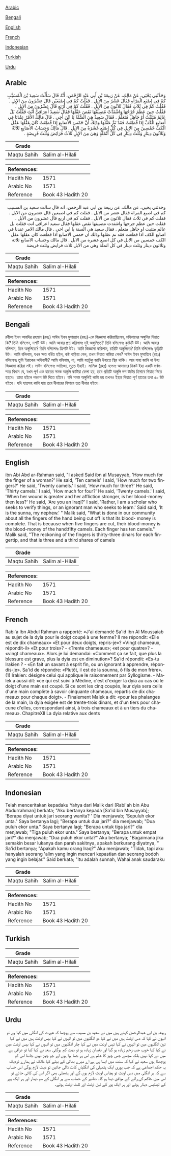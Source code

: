 [Arabic](#arabic)

[Bengali](#bengali)

[English](#english)

[French](#french)

[Indonesian](#indonesian)

[Turkish](#turkish)

[Urdu](#urdu)

## Arabic


<div dir="rtl" lang="ar" style={{fontSize:'larger',backgroundColor:'#f8f9fa',padding:20}}>
وَحَدَّثَنِي يَحْيَى، عَنْ مَالِكٍ، عَنْ رَبِيعَةَ بْنِ أَبِي عَبْدِ الرَّحْمَنِ، أَنَّهُ قَالَ سَأَلْتُ سَعِيدَ بْنَ الْمُسَيَّبِ كَمْ فِي إِصْبَعِ الْمَرْأَةِ فَقَالَ عَشْرٌ مِنَ الإِبِلِ ‏.‏ فَقُلْتُ كَمْ فِي إِصْبَعَيْنِ قَالَ عِشْرُونَ مِنَ الإِبِلِ ‏.‏ فَقُلْتُ كَمْ فِي ثَلاَثٍ فَقَالَ ثَلاَثُونَ مِنَ الإِبِلِ ‏.‏ فَقُلْتُ كَمْ فِي أَرْبَعٍ قَالَ عِشْرُونَ مِنَ الإِبِلِ ‏.‏ فَقُلْتُ حِينَ عَظُمَ جُرْحُهَا وَاشْتَدَّتْ مُصِيبَتُهَا نَقَصَ عَقْلُهَا فَقَالَ سَعِيدٌ أَعِرَاقِيٌّ أَنْتَ فَقُلْتُ بَلْ عَالِمٌ مُتَثَبِّتٌ أَوْ جَاهِلٌ مُتَعَلِّمٌ ‏.‏ فَقَالَ سَعِيدٌ هِيَ السُّنَّةُ يَا ابْنَ أَخِي ‏.‏ قَالَ مَالِكٌ الأَمْرُ عِنْدَنَا فِي أَصَابِعِ الْكَفِّ إِذَا قُطِعَتْ فَقَدْ تَمَّ عَقْلُهَا وَذَلِكَ أَنَّ خَمْسَ الأَصَابِعِ إِذَا قُطِعَتْ كَانَ عَقْلُهَا عَقْلَ الْكَفِّ خَمْسِينَ مِنَ الإِبِلِ فِي كُلِّ إِصْبَعٍ عَشَرَةٌ مِنَ الإِبِلِ ‏.‏ قَالَ مَالِكٌ وَحِسَابُ الأَصَابِعِ ثَلاَثَةٌ وَثَلاَثُونَ دِينَارٍ وَثُلُثُ دِينَارٍ فِي كُلِّ أَنْمُلَةٍ وَهِيَ مِنَ الإِبِلِ ثَلاَثُ فَرَائِضَ وَثُلُثُ فَرِيضَةٍ ‏.‏
</div>
<div style={{backgroundColor:'#f8f9fa',padding:20, marginBottom: 10}}><table> <thead> <tr> <th>Grade</th> <th></th> </tr> </thead> <tbody> <tr><td>Maqtu Sahih</td><td>Salim al-Hilali</td></tr></tbody></table><table> <thead> <tr> <th>References:</th> <th></th> </tr> </thead> <tbody><tr><td>Hadith No</td><td>1571</td></tr><tr><td>Arabic No</td><td>1571</td></tr><tr><td>Reference</td><td>Book 43 Hadith 20</td></tr></tbody></table></div>


<div dir="rtl" lang="ar" style={{fontSize:'larger',backgroundColor:'#f8f9fa',padding:20}}>
وحدثني يحيى، عن مالك، عن ربيعة بن ابي عبد الرحمن، انه قال سالت سعيد بن المسيب كم في اصبع المراة فقال عشر من الابل . فقلت كم في اصبعين قال عشرون من الابل . فقلت كم في ثلاث فقال ثلاثون من الابل . فقلت كم في اربع قال عشرون من الابل . فقلت حين عظم جرحها واشتدت مصيبتها نقص عقلها فقال سعيد اعراقي انت فقلت بل عالم متثبت او جاهل متعلم . فقال سعيد هي السنة يا ابن اخي . قال مالك الامر عندنا في اصابع الكف اذا قطعت فقد تم عقلها وذلك ان خمس الاصابع اذا قطعت كان عقلها عقل الكف خمسين من الابل في كل اصبع عشرة من الابل . قال مالك وحساب الاصابع ثلاثة وثلاثون دينار وثلث دينار في كل انملة وهي من الابل ثلاث فرايض وثلث فريضة
</div>
<div style={{backgroundColor:'#f8f9fa',padding:20, marginBottom: 10}}><table> <thead> <tr> <th>Grade</th> <th></th> </tr> </thead> <tbody> <tr><td>Maqtu Sahih</td><td>Salim al-Hilali</td></tr></tbody></table><table> <thead> <tr> <th>References:</th> <th></th> </tr> </thead> <tbody><tr><td>Hadith No</td><td>1571</td></tr><tr><td>Arabic No</td><td>1571</td></tr><tr><td>Reference</td><td>Book 43 Hadith 20</td></tr></tbody></table></div>

## Bengali


<div dir="ltr" lang="bn" style={{fontSize:'larger',backgroundColor:'#f8f9fa',padding:20}}>
রবীআ ইবন আবদির রহমান (রহঃ) সাঈদ ইবন মুসায়্যাব (রহঃ)-কে জিজ্ঞাসা করিয়াছিলেন, মহিলাদের অঙ্গুলির দিয়াত কি? তিনি বলিলেন, দশটি উট। আমি আবার প্রশ্ন করিলামঃ দুই অঙ্গুলিতে? তিনি বলিলেনঃ কুড়িটি উট। আমি আবার বলিলাম, তিন অঙ্গুলিতে? তিনি বলিলেনঃ ত্রিশটি উট। আমি জিজ্ঞাসা করিলাম, চারিটি অঙ্গুলিতে? তিনি বলিলেনঃ কুড়িটি উট। আমি বলিলাম, যখন ক্ষত বর্ধিত হইল, কষ্ট বাড়িয়া গেল, তখন দিয়াত কমিয়া গেল? সাঈদ ইবন মুসায়্যিব (রহঃ) বলিলেনঃ তুমি ইরাকের অধিবাসী? আমি বলিলাম, না, আমি যতটুকু জানি উহাতে স্থির থাকি। আর যাহা জানি না উহা জিজ্ঞাসা করিয়া লই। সাঈদ বলিলেনঃ ভাতিজা, সুন্নত ইহাই। মালিক (রহঃ) বলেনঃ আমাদের নিকট ইহা একটি সর্বসম্মত বিধান যে, যখন পূর্ণ এক হাতের সমস্ত অঙ্গুলি কাটিয়া ফেলা হয়, তবে প্রতিটি অঙ্গুলি দশ উটের হিসাবে দিয়াত দিতে হহবে। তাহা হইলে পঞ্চাশ উট দিতে হইবে। যদি সমস্ত অঙ্গুলিই কাটা হয় তখনও ইহার দিয়াত পূর্ণ হাতের তথা ৫০ উট হইবে। যদি হাতসহ কাটা যায় তবে দীনারের হিসাবে তত দীনার হইবে।
</div>
<div style={{backgroundColor:'#f8f9fa',padding:20, marginBottom: 10}}><table> <thead> <tr> <th>Grade</th> <th></th> </tr> </thead> <tbody> <tr><td>Maqtu Sahih</td><td>Salim al-Hilali</td></tr></tbody></table><table> <thead> <tr> <th>References:</th> <th></th> </tr> </thead> <tbody><tr><td>Hadith No</td><td>1571</td></tr><tr><td>Arabic No</td><td>1571</td></tr><tr><td>Reference</td><td>Book 43 Hadith 20</td></tr></tbody></table></div>

## English


<div dir="ltr" lang="en" style={{fontSize:'larger',backgroundColor:'#f8f9fa',padding:20}}>
ibn Abi Abd ar-Rahman said, "I asked Said ibn al Musayyab, 'How much for the finger of a woman?' He said, 'Ten camels' I said, 'How much for two fingers?' He said, 'Twenty camels.' I said, 'How much for three?' He said, 'Thirty camels.' I said, 'How much for four?' He said, 'Twenty camels.' I said, 'When her wound is greater and her affliction stronger, is her blood-money then less?' He said, 'Are you an Iraqi?' I said, 'Rather, I am a scholar who seeks to verify things, or an ignorant man who seeks to learn.' Said said, 'It is the sunna, my nephew.' " Malik said, "What is done in our community about all the fingers of the hand being cut off is that its blood- money is complete. That is because when five fingers are cut, their blood-money is the blood-money of the hand:fifty camels. Each finger has ten camels." Malik said, "The reckoning of the fingers is thirty-three dinars for each fingertip, and that is three and a third shares of camels
</div>
<div style={{backgroundColor:'#f8f9fa',padding:20, marginBottom: 10}}><table> <thead> <tr> <th>Grade</th> <th></th> </tr> </thead> <tbody> <tr><td>Maqtu Sahih</td><td>Salim al-Hilali</td></tr></tbody></table><table> <thead> <tr> <th>References:</th> <th></th> </tr> </thead> <tbody><tr><td>Hadith No</td><td>1571</td></tr><tr><td>Arabic No</td><td>1571</td></tr><tr><td>Reference</td><td>Book 43 Hadith 20</td></tr></tbody></table></div>

## French


<div dir="ltr" lang="fr" style={{fontSize:'larger',backgroundColor:'#f8f9fa',padding:20}}>
Rabi'a Ibn Abdul Rahman a rapporté: «J'ai demandé Sa'id Ibn Al Moussaiab au sujet de la dyia pour le doigt coupé à une femme? Il me répondit: «Elle est de dix chameaux» «Et pour deux doigts, repris-je»? «Vingt chameaux, répondit-il» «Et pour trois»? - «Trente chameaux»; «et pour quatre»? - «vingt chameaux». Alors je lui demandai: «Comment ça se fait, que plus la blessure est grave, plus la dyia est en diminution»? Sa'id répondit: «Es-tu Irakien ? - «En fait un savant à esprit fin, ou un ignorant à apprendre, répondis-je». Sa'id de répondre: «Plutôt, il est de la sounna, ô fils de mon frère». (1) Irakien: désigne celui qui applique le raisonnement par Syllogisme. - Malek a aussi dit: «ce qui est suivi à Médine, c'est d'exiger la dyia au cas où le doigt d'une main est coupé. Si ce sont les cinq coupés, leur dyia sera celle d'une main complète à savoir cinquante chameaux, repartis de dix chameaux pour chaque doigt». - Finalement Malek a dit: «pour les phalanges de la main, la dyia exigée est de trente-trois dinars, et d'un tiers pour chacune d'elles, correspondant ainsi, à trois chameaux et à un tiers du chameau». ChapitreXIl La dyia relative aux dents
</div>
<div style={{backgroundColor:'#f8f9fa',padding:20, marginBottom: 10}}><table> <thead> <tr> <th>Grade</th> <th></th> </tr> </thead> <tbody> <tr><td>Maqtu Sahih</td><td>Salim al-Hilali</td></tr></tbody></table><table> <thead> <tr> <th>References:</th> <th></th> </tr> </thead> <tbody><tr><td>Hadith No</td><td>1571</td></tr><tr><td>Arabic No</td><td>1571</td></tr><tr><td>Reference</td><td>Book 43 Hadith 20</td></tr></tbody></table></div>

## Indonesian


<div dir="ltr" lang="id" style={{fontSize:'larger',backgroundColor:'#f8f9fa',padding:20}}>
Telah menceritakan kepadaku Yahya dari Malik dari [Rabi'ah bin Abu Abdurrahman] berkata; "Aku bertanya kepada [Sa'id bin Musayyab]; 'Berapa diyat untuk jari seorang wanita? ' Dia menjawab; 'Sepuluh ekor unta." Saya bertanya lagi; "Berapa untuk dua jari?" dia menjawab; "Dua puluh ekor unta." Saya bertanya lagi; "Berapa untuk tiga jari?" dia menjawab; "Tiga puluh ekor unta." Saya bertanya; "Berapa untuk empat jari?" dia menjawab; "Dua puluh ekor unta?" Aku bertanya; "Bagaimana jika semakin besar lukanya dan parah sakitnya, apakah berkurang diyatnya, " Sa'id bertanya; "Apakah kamu orang Iraq?" Aku menjawab; "Tidak, tapi aku hanyalah seorang 'alim yang ingin mencari kepastian dan seorang bodoh yang ingin belajar." Said berkata; "Itu adalah sunnah, Wahai anak saudaraku
</div>
<div style={{backgroundColor:'#f8f9fa',padding:20, marginBottom: 10}}><table> <thead> <tr> <th>Grade</th> <th></th> </tr> </thead> <tbody> <tr><td>Maqtu Sahih</td><td>Salim al-Hilali</td></tr></tbody></table><table> <thead> <tr> <th>References:</th> <th></th> </tr> </thead> <tbody><tr><td>Hadith No</td><td>1571</td></tr><tr><td>Arabic No</td><td>1571</td></tr><tr><td>Reference</td><td>Book 43 Hadith 20</td></tr></tbody></table></div>

## Turkish


<div dir="ltr" lang="tr" style={{fontSize:'larger',backgroundColor:'#f8f9fa',padding:20}}>

</div>
<div style={{backgroundColor:'#f8f9fa',padding:20, marginBottom: 10}}><table> <thead> <tr> <th>Grade</th> <th></th> </tr> </thead> <tbody> <tr><td>Maqtu Sahih</td><td>Salim al-Hilali</td></tr></tbody></table><table> <thead> <tr> <th>References:</th> <th></th> </tr> </thead> <tbody><tr><td>Hadith No</td><td>1571</td></tr><tr><td>Arabic No</td><td>1571</td></tr><tr><td>Reference</td><td>Book 43 Hadith 20</td></tr></tbody></table></div>

## Urdu


<div dir="rtl" lang="ur" style={{fontSize:'larger',backgroundColor:'#f8f9fa',padding:20}}>
ربیعہ بن ابی عبدالرحمن کہتے ہیں میں نے سعید بن مسیب سے پوچھا کہ عورت کی انگلی میں کیا ہے تو انہوں نے کہا کہ دس اونٹ ہیں میں نے کہا دو انگلیوں میں تو انہوں نے کہا بیس اونٹ ہیں میں نے کہا تین انگلیوں میں تو انہوں نے کہا تیس اونٹ میں نے کہا چار انگلیوں میں تو انہوں نے کہا بیس اونٹ میں نے کہا کیا خوب جب زخم زیادہ ہو گیا اور نقصان زیادہ ہو تو دیت کم ہوگئی سعد نے کہا کیا تو عراقی ہے میں نے کہا نہیں بلکہ مجھے جس چیز کا علم ہے اس پر جما ہوا ہوں اور جو چیز نہیں جانتا اس کو پوچھتا ہوں سعید نے کہا کہ سنت میں ایسا ہی ہے اے میرے بھائی کے بیٹے کہا مالک نے ہمارے نزدیک یہ حکم اجماعی ہے کہ جب پوری ایک ہتھیلی کی انگلیاں کاٹ ڈالی جائیں تو دیت لازم ہوگی اس حساب سے کہ ہر انگلی میں دس اونٹ تو پچاس اونٹ لازم ہوں گے اور ہتھیلی بھی اگر اس کی کاٹی جائے تو اس میں حاکم کی رائے کے موافق دینا ہو گا۔ دنانیر کے حساب سے ہر انگلی کے سو دینار اور ہر ایک پور کے تینتیس دینار ہوئے اور ہر ایک پور کے تین اونٹ اور ثلث اونٹ ہوئے۔
</div>
<div style={{backgroundColor:'#f8f9fa',padding:20, marginBottom: 10}}><table> <thead> <tr> <th>Grade</th> <th></th> </tr> </thead> <tbody> <tr><td>Maqtu Sahih</td><td>Salim al-Hilali</td></tr></tbody></table><table> <thead> <tr> <th>References:</th> <th></th> </tr> </thead> <tbody><tr><td>Hadith No</td><td>1571</td></tr><tr><td>Arabic No</td><td>1571</td></tr><tr><td>Reference</td><td>Book 43 Hadith 20</td></tr></tbody></table></div>